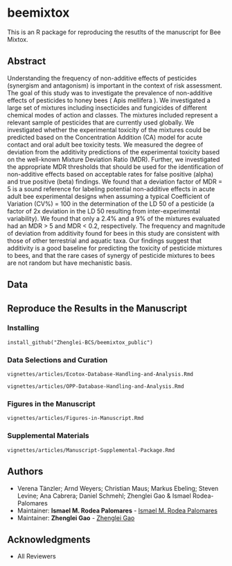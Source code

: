 # beemixtox

This is an R package for reproducing the resutlts of the manuscript for Bee Mixtox.

## Abstract

Understanding the frequency of non-additive effects of pesticides (synergism and antagonism) is important in the context of risk assessment. The goal of this study was to investigate the prevalence of non-additive effects of pesticides to honey bees ( Apis mellifera ). We investigated a large set of mixtures including insecticides and fungicides of different chemical modes of action and classes. The mixtures included represent a relevant sample of pesticides that are currently used globally. We investigated whether the experimental toxicity of the mixtures could be predicted based on the Concentration Addition (CA) model for acute contact and oral adult bee toxicity tests. We measured the degree of deviation from the additivity predictions of the experimental toxicity based on the well-known Mixture Deviation Ratio (MDR). Further, we investigated the appropriate MDR thresholds that should be used for the identification of non-additive effects based on acceptable rates for false positive (alpha) and true positive (beta) findings. We found that a deviation factor of MDR = 5 is a sound reference for labeling potential non-additive effects in acute adult bee experimental designs when assuming a typical Coefficient of Variation (CV%) = 100 in the determination of the LD 50 of a pesticide (a factor of 2x deviation in the LD 50 resulting from inter-experimental variability). We found that only a 2.4% and a 9% of the mixtures evaluated had an MDR > 5 and MDR < 0.2, respectively. The frequency and magnitude of deviation from additivity found for bees in this study are consistent with those of other terrestrial and aquatic taxa. Our findings suggest that additivity is a good baseline for predicting the toxicity of pesticide mixtures to bees, and that the rare cases of synergy of pesticide mixtures to bees are not random but have mechanistic basis.

## Data


## Reproduce the Results in the Manuscript

### Installing


```
install_github("Zhenglei-BCS/beemixtox_public")
```

### Data Selections and Curation

```
vignettes/articles/Ecotox-Database-Handling-and-Analysis.Rmd
```

```
vignettes/articles/OPP-Database-Handling-and-Analysis.Rmd
```

### Figures in the Manuscript

```
vignettes/articles/Figures-in-Manuscript.Rmd
```

### Supplemental Materials

```
vignettes/articles/Manuscript-Supplemental-Package.Rmd
```


## Authors


* Verena Tänzler; Arnd Weyers; Christian Maus; Markus Ebeling; Steven Levine; Ana Cabrera; Daniel Schmehl; Zhenglei Gao & Ismael Rodea-Palomares
* Maintainer: **Ismael M. Rodea Palomares** - [Ismael M. Rodea Palomares](mailto:ismaelm.rodeapalomares@bayer.com)
* Maintainer: **Zhenglei Gao** - [Zhenglei Gao](mailto:zhenglei.gao@bayer.com)

## Acknowledgments

* All Reviewers
